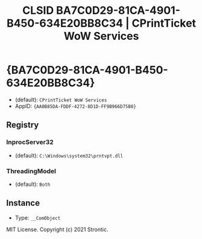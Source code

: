 ﻿---
title: "CLSID BA7C0D29-81CA-4901-B450-634E20BB8C34 | CPrintTicket WoW Services"
excerpt: What is COM-Object CLSID BA7C0D29-81CA-4901-B450-634E20BB8C34?
---

# {BA7C0D29-81CA-4901-B450-634E20BB8C34}

* (default): `CPrintTicket WoW Services`
* AppID: `{AA0B85DA-FDDF-4272-8D1D-FF9B966D75B0}`

## Registry


### InprocServer32

* (default): `C:\Windows\system32\prntvpt.dll`

### ThreadingModel

* (default): `Both`

## Instance

* Type: `__ComObject`

MIT License. Copyright (c) 2021 Strontic.



